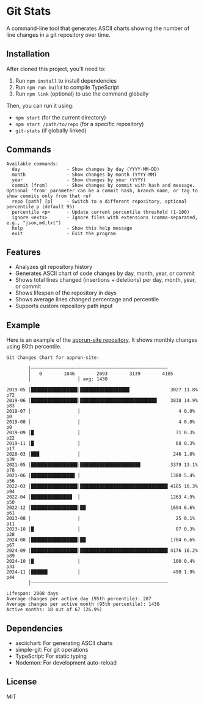# Git Stats

A command-line tool that generates ASCII charts showing the number of line changes in a git repository over time.

## Installation

After cloned this project, you'll need to:

1. Run `npm install` to install dependencies
2. Run `npm run build` to compile TypeScript
3. Run `npm link` (optional) to use the command globally

Then, you can run it using:
- `npm start` (for the current directory)
- `npm start /path/to/repo` (for a specific repository)
- `git-stats` (if globally linked)

## Commands

```
Available commands:
  day                 - Show changes by day (YYYY-MM-DD)
  month               - Show changes by month (YYYY-MM)
  year                - Show changes by year (YYYY)
  commit [from]       - Show changes by commit with hash and message. Optional 'from' parameter can be a commit hash, branch name, or tag to show commits only from that ref
  repo [path] [p]     - Switch to a different repository, optional percentile p (default 95)
  percentile <p>      - Update current percentile threshold (1-100)
  ignore <exts>       - Ignore files with extensions (comma-separated, e.g., "json,md,txt")
  help                - Show this help message
  exit                - Exit the program
```

## Features

- Analyzes git repository history
- Generates ASCII chart of code changes by day, month, year, or commit
- Shows total lines changed (insertions + deletions) per day, month, year, or commit
- Shows lifespan of the repository in days
- Shows average lines changed percentage and percentile
- Supports custom repository path input


## Example

Here is an example of the [apprun-site repository](https://github.com/yysun/apprun-site). It shows monthly changes using 80th percentile.

```
Git Changes Chart for apprun-site:

        │┈┈┈┈┈┈┈┈┈┈┈┈┈┈┈┈┈┈┈┈┈┈┈┈┈┈┈┈┈┈┈┈┈┈┈┈┈┈┈┈┈┈┈┈┈┈┈┈┈┈
        │   0        1046        2093        3139        4185
        │                 │ avg: 1430

2019-05 │█████████████████│██████████████████               3027 11.8% p72
2019-06 │█████████████████│████████████████████████████     3838 14.9% p83
2019-07 │                 │                                    4 0.0% p0
2019-08 │                 │                                    4 0.0% p0
2019-09 │█                │                                   71 0.3% p22
2019-11 │█                │                                   68 0.3% p17
2020-03 │███              │                                  246 1.0% p39
2021-05 │█████████████████│██████████████████████           3379 13.1% p78
2021-06 │████████████████ │                                 1380 5.4% p56
2022-03 │█████████████████│████████████████████████████████ 4185 16.3% p94
2022-04 │███████████████  │                                 1263 4.9% p50
2022-12 │█████████████████│██                               1694 6.6% p61
2023-08 │                 │                                   25 0.1% p11
2023-10 │█                │                                   87 0.3% p28
2024-08 │█████████████████│██                               1704 6.6% p67
2024-09 │█████████████████│████████████████████████████████ 4176 16.2% p89
2024-10 │█                │                                  100 0.4% p33
2024-11 │██████           │                                  490 1.9% p44
        │┈┈┈┈┈┈┈┈┈┈┈┈┈┈┈┈┈┈┈┈┈┈┈┈┈┈┈┈┈┈┈┈┈┈┈┈┈┈┈┈┈┈┈┈┈┈┈┈┈┈

Lifespan: 2008 days
Average changes per active day (95th percentile): 207
Average changes per active month (95th percentile): 1430
Active months: 18 out of 67 (26.9%)
```

## Dependencies

- asciichart: For generating ASCII charts
- simple-git: For git operations
- TypeScript: For static typing
- Nodemon: For development auto-reload

## License

MIT
